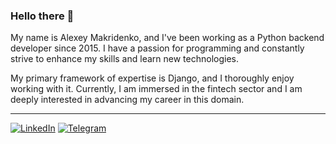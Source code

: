 ### Hello there 👋

My name is Alexey Makridenko, and I've been working as a Python backend developer since 2015. I have a passion for programming and constantly strive to enhance my skills and learn new technologies.

My primary framework of expertise is Django, and I thoroughly enjoy working with it. Currently, I am immersed in the fintech sector and I am deeply interested in advancing my career in this domain.

***

[![LinkedIn](https://img.shields.io/badge/linkedin-%230077B5.svg?style=for-the-badge&logo=linkedin&logoColor=white)](https://www.linkedin.com/in/makridenko)
[![Telegram](https://img.shields.io/badge/Telegram-2CA5E0?style=for-the-badge&logo=telegram&logoColor=white)](https://t.me/makridenko)
